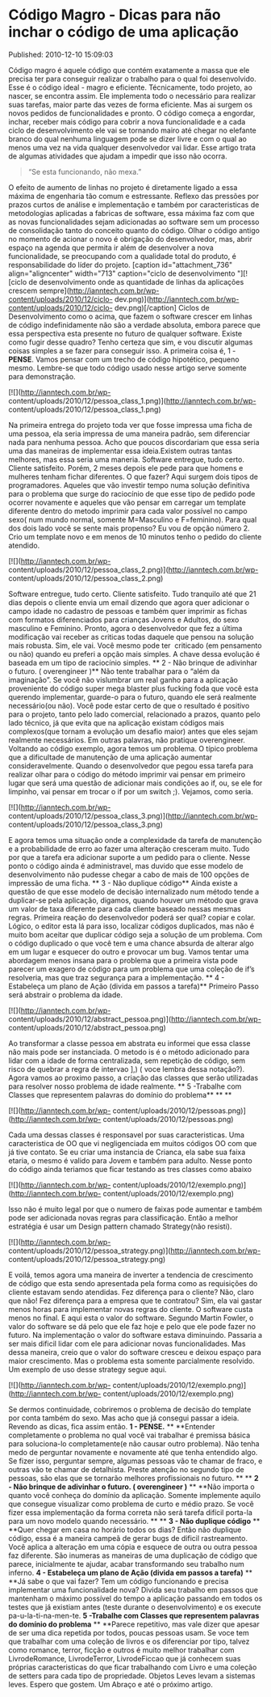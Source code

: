 Código Magro - Dicas para não inchar o código de uma aplicação
==============================================================
Published: 2010-12-10 15:09:03

Código magro é aquele código que contém exatamente a massa que ele precisa ter
para conseguir realizar o trabalho para o qual foi desenvolvido. Esse é o
código ideal - magro e eficiente. Técnicamente, todo projeto, ao nascer, se
encontra assim. Ele implementa todo o necessário para realizar suas tarefas,
maior parte das vezes de forma eficiente. Mas ai surgem os novos pedidos de
funcionalidades e pronto. O código começa a engordar, inchar, receber mais
código para cobrir a nova funcionalidade e a cada ciclo de desenvolvimento ele
vai se tornando mairo até chegar no elefante branco do qual nenhuma linguagem
pode se dizer livre e com o qual ao menos uma vez na vida qualquer
desenvolvedor vai lidar. Esse artigo trata de algumas atividades que ajudam a
impedir que isso não ocorra.

> “Se esta funcionando, não mexa.”

O efeito de aumento de linhas no projeto é diretamente ligado a essa máxima de
engenharia tão comum e estressante. Reflexo das pressões por prazos curtos de
análise e implementação e também por caracteristicas de metodologias aplicadas
a fabricas de software, essa máxima faz com que as novas funcionalidades sejam
adicionadas ao software sem um processo de consolidação tanto do conceito
quanto do código. Olhar o código antigo no momento de acionar o novo é
obrigação do desenvolvedor, mas, abrir espaço na agenda que permita ir além de
desenvolver a nova funcionalidade, se preocupando com a qualidade total do
produto, é responsabilidade do líder do projeto. [caption id="attachment_736"
align="aligncenter" width="713" caption="ciclo de desenvolvimento "][![ciclo
de desenvolvimento onde as quantidade de linhas da aplicações crescem
sempre](http://ianntech.com.br/wp-content/uploads/2010/12/ciclo-
dev.png)](http://ianntech.com.br/wp-content/uploads/2010/12/ciclo-
dev.png)[/caption] Ciclos de Desenvolvimento como o acima, que fazem o
software crescer em linhas de código indefinidamente não são a verdade
absoluta, embora parece que essa perspectiva esta presente no futuro de
qualquer software. Existe como fugir desse quadro? Tenho certeza que sim, e
vou discutir algumas coisas simples a se fazer para conseguir isso. A primeira
coisa é, 1 - **PENSE**. Vamos pensar com um trecho de código hipotético,
pequeno mesmo. Lembre-se que todo código usado nesse artigo serve somente para
demonstração.

[![](http://ianntech.com.br/wp-
content/uploads/2010/12/pessoa_class_1.png)](http://ianntech.com.br/wp-
content/uploads/2010/12/pessoa_class_1.png)

Na primeira entrega do projeto toda ver que fosse impressa uma ficha de uma
pessoa, ela seria impressa de uma maneira padrão, sem diferenciar nada para
nenhuma pessoa. Acho que poucos discordariam que essa seria uma das maneiras
de implementar essa ideia.Existem outras tantas melhores, mas essa seria uma
maneria. Software entregue, tudo certo. Cliente satisfeito. Porém, 2 meses
depois ele pede para que homens e mulheres tenham fichar diferentes. O que
fazer? Aqui surgem dois tipos de programadores. Aqueles que vão investir tempo
numa solução definitiva para o problema que surge do raciocínio de que esse
tipo de pedido pode ocorrer novamente e aqueles que vão pensar em carregar um
template diferente dentro do metodo imprimir para cada valor possível no campo
sexo( num mundo normal, somente M=Masculino e F=feminino). Para qual dos dois
lado você se sente mais propenso? Eu vou de opção número 2. Crio um template
novo e em menos de 10 minutos tenho o pedido do cliente atendido.

[![](http://ianntech.com.br/wp-
content/uploads/2010/12/pessoa_class_2.png)](http://ianntech.com.br/wp-
content/uploads/2010/12/pessoa_class_2.png)

Software entregue, tudo certo. Cliente satisfeito. Tudo tranquilo até que 21
dias depois o cliente envia um email dizendo que agora quer adicionar o campo
idade no cadastro de pessoas e também quer imprimir as fichas com formatos
diferenciados para crianças Jovens e Adultos, do sexo masculino e Feminino.
Pronto, agora o desenvolvedor que fez a última modificação vai receber as
criticas todas daquele que pensou na solução mais robusta. Sim, ele vai. Você
mesmo pode ter  criticado (em pensamento ou não) quando eu preferi a opção
mais simples. A chave dessa evolução é baseada em um tipo de raciocínio
simples. ** 2 - Não brinque de adivinhar o futuro. ( overengineer )** Não
tente trabalhar para o “além da imaginação”. Se você não vislumbrar um real
ganho para a aplicação proveniente do código super mega blaster plus fucking
foda que você esta querendo implementar, guarde-o para o futuro, quando ele
será realmente necessário(ou não). Você pode estar certo de que o resultado é
positivo para o projeto, tanto pelo lado comercial, relacionado a prazos,
quanto pelo lado técnico, já que evita que na aplicação existam códigos mais
complexos(que tornam a evolução um desafio maior) antes que eles sejam
realmente necessários. Em outras palavras, não pratique overengineer. Voltando
ao código exemplo, agora temos um problema. O típico problema que a
dificultade de manutenção de uma aplicação aumentar consideravelmente. Quando
o desenvolvedor que pegou essa tarefa para realizar olhar para o código do
método imprimir vai pensar em primeiro lugar que será uma questão de adicionar
mais condições ao if, ou, se ele for limpinho, vai pensar em trocar o if por
um switch ;). Vejamos, como seria.

[![](http://ianntech.com.br/wp-
content/uploads/2010/12/pessoa_class_3.png)](http://ianntech.com.br/wp-
content/uploads/2010/12/pessoa_class_3.png)

E agora temos uma situação onde a complexidade da tarefa de manutenção e a
probabilidade de erro ao fazer uma alteração cresceram muito. Tudo por que a
tarefa era adicionar suporte a um pedido para o cliente. Nesse ponto o código
ainda é administravel, mas duvido que esse modelo de desenvolvimento não
pudesse chegar a cabo de mais de 100 opções de impressão de uma ficha. ** 3 -
Não duplique código** Ainda existe a questão de que esse modelo de decisão
internalizado num método tende a duplicar-se pela aplicação, digamos, quando
houver um método que grava um valor de taxa diferente para cada cliente
baseado nessas mesmas regras. Primeira reação do desenvolvedor poderá ser
qual? copiar e colar. Lógico, o editor esta lá para isso, localizar códigos
duplicados, mas não é muito bom aceitar que duplicar código seja a solução de
um problema. Com o código duplicado o que você tem e uma chance absurda de
alterar algo em um lugar e esquecer do outro e provocar um bug. Vamos tentar
uma abordagem menos insana para o problema que a primeira vista pode parecer
um exagero de código para um problema que uma coleção de if’s resolveria, mas
que traz segurança para a implementação. ** 4 - Estabeleça um plano de Ação
(divida em passos a tarefa)** Primeiro Passo será abstrair o problema da
idade.

[![](http://ianntech.com.br/wp-
content/uploads/2010/12/abstract_pessoa.png)](http://ianntech.com.br/wp-
content/uploads/2010/12/abstract_pessoa.png)

Ao transformar a classe pessoa em abstrata eu informei que essa classe não
mais pode ser instanciada. O metodo is é o método adicionado para lidar com a
idade de forma centralizada, sem repetição de código, sem risco de quebrar a
regra de intervao ],) ( voce lembra dessa notação?). Agora vamos ao proximo
passo, a criação das classes que serão utilizadas para resolver nosso problema
de idade realmente. ** 5 -Trabalhe com Classes que representem palavras do
domínio do problema** ** **

[![](http://ianntech.com.br/wp-
content/uploads/2010/12/pessoas.png)](http://ianntech.com.br/wp-
content/uploads/2010/12/pessoas.png)

Cada uma dessas classes é responsavel por suas caracteristicas. Uma
caracteristica de OO que vi negligenciada em muitos códigos OO com que já tive
contato. Se eu criar uma instancia de Crianca, ela sabe sua faixa etaria, o
mesmo é valido para Jovem e também para adulto. Nesse ponto do código ainda
teriamos que ficar testando as tres classes como abaixo

[![](http://ianntech.com.br/wp-
content/uploads/2010/12/exemplo.png)](http://ianntech.com.br/wp-
content/uploads/2010/12/exemplo.png)

Isso não é muito legal por que o numero de faixas pode aumentar e também pode
ser adicionada novas regras para classificação. Então a melhor estratégia é
usar um Design pattern chamado Strategy(não resisti).

[![](http://ianntech.com.br/wp-
content/uploads/2010/12/pessoa_strategy.png)](http://ianntech.com.br/wp-
content/uploads/2010/12/pessoa_strategy.png)

E voilá, temos agora uma maneira de inverter a tendencia de crescimento de
código que esta sendo apresentada pela forma como as requisições do cliente
estavam sendo atendidas. Fez diferença para o cliente? Não, claro que não! Fez
diferença para a empresa que te contratou? Sim, ela vai gastar menos horas
para implementar novas regras do cliente. O software custa menos no final. E
aqui esta o valor do software. Segundo Martin Fowler, o valor do software se
dá pelo que ele faz hoje e pelo que ele pode fazer no futuro. Na implementação
o valor do software estava diminuindo. Passaria a ser mais dificil lidar com
ele para adicionar novas funcionalidades. Mas dessa maneira, creio que o valor
do software cresceu e deixou espaço para maior crescimento. Mas o problema
esta somente parcialmente resolvido. Um exemplo de uso desse strategy segue
aqui.

[![](http://ianntech.com.br/wp-
content/uploads/2010/12/exemplo.png)](http://ianntech.com.br/wp-
content/uploads/2010/12/exemplo.png)

Se dermos continuidade, cobriremos o problema de decisão do template por conta
também do sexo. Mas acho que já consegui passar a ideia. Revendo as dicas,
fica assim então. **1 - PENSE.** ** **Entender completamente o problema no
qual você vai trabalhar é premissa básica para soluciona-lo completamente(e
não causar outro problema). Não tenha medo de perguntar novamente e novamente
até que tenha entendido algo. Se fizer isso, perguntar sempre, algumas pessoas
vão te chamar de fraco, e outras vão te chamar de detalhista. Preste atenção
no segundo tipo de pessoas, são elas que se tornarão melhores profissionais no
futuro. ** ** **2 - Não brinque de adivinhar o futuro. ( overengineer )** **
**Não importa o quanto você conheça do domínio da aplicação. Somente
implemente aquilo que consegue visualizar como problema de curto e médio
prazo. Se você fizer essa implementação da forma correta não será tarefa
difícil porta-la para um novo modelo quando necessário. ** ** **3 - Não
duplique código** ** **Quer chegar em casa no horário todos os dias? Então não
duplique código, essa é a maneira campeã de gerar bugs de dificil
rastreamento. Você aplica a alteração em uma cópia e esquece de outra ou outra
pessoa faz diferente. São inumeras as maneiras de uma duplicação de código que
parece, inicialmente te ajudar, acabar transformando seu trabalho num inferno.
**4 - Estabeleça um plano de Ação (divida em passos a tarefa)** ** **Já sabe o
que vai fazer? Tem um código funcionando e precisa implementar uma
funcionalidade nova? Divida seu trabalho em passos que mantenham o máximo
possível do tempo a aplicação passando em todos os testes que já existiam
antes (teste durante o desenvolvimento) e os execute pa-u-la-ti-na-men-te. **5
-Trabalhe com Classes que representem palavras do domínio do problema** **
**Parece repetitivo, mas vale dizer que apesar de ser uma dica repetida por
todos, poucas pessoas usam. Se voce tem que trabalhar com uma coleção de
livros e os diferenciar por tipo, talvez como romance, terror, ficção e outros
é muito melhor trabalhar com LivrodeRomance, LivrodeTerror, LivrodeFiccao que
já conhecem suas próprias caracteristicas do que ficar trabalhando com Livro
e uma coleção de setters para cada tipo de propriedade. Objetos Leves levam a
sistemas leves. Espero que gostem. Um Abraço e até o próximo artigo.

